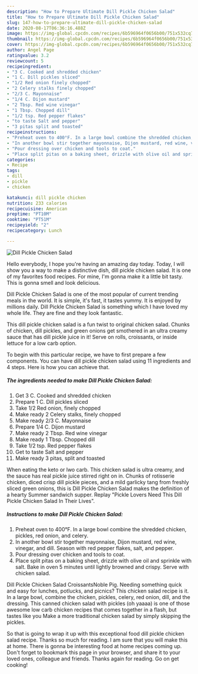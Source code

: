 ```yaml
---
description: "How to Prepare Ultimate Dill Pickle Chicken Salad"
title: "How to Prepare Ultimate Dill Pickle Chicken Salad"
slug: 147-how-to-prepare-ultimate-dill-pickle-chicken-salad
date: 2020-08-17T06:36:16.488Z
image: https://img-global.cpcdn.com/recipes/6b596964f0656b00/751x532cq70/dill-pickle-chicken-salad-recipe-main-photo.jpg
thumbnail: https://img-global.cpcdn.com/recipes/6b596964f0656b00/751x532cq70/dill-pickle-chicken-salad-recipe-main-photo.jpg
cover: https://img-global.cpcdn.com/recipes/6b596964f0656b00/751x532cq70/dill-pickle-chicken-salad-recipe-main-photo.jpg
author: Angel Page
ratingvalue: 3.2
reviewcount: 5
recipeingredient:
- "3 C. Cooked and shredded chicken"
- "1 C. Dill pickles sliced"
- "1/2 Red onion finely chopped"
- "2 Celery stalks finely chopped"
- "2/3 C. Mayonnaise"
- "1/4 C. Dijon mustard"
- "2 Tbsp. Red wine vinegar"
- "1 Tbsp. Chopped dill"
- "1/2 tsp. Red pepper flakes"
- "to taste Salt and pepper"
- "3 pitas split and toasted"
recipeinstructions:
- "Preheat oven to 400°F. In a large bowl combine the shredded chicken, pickles, red onion, and celery."
- "In another bowl stir together mayonnaise, Dijon mustard, red wine, vinegar, and dill. Season with red pepper flakes, salt, and pepper."
- "Pour dressing over chicken and tools to coat."
- "Place split pitas on a baking sheet, drizzle with olive oil and sprinkle with salt. Bake in oven 5 minutes until lightly browned and crispy. Serve with chicken salad."
categories:
- Recipe
tags:
- dill
- pickle
- chicken

katakunci: dill pickle chicken 
nutrition: 233 calories
recipecuisine: American
preptime: "PT10M"
cooktime: "PT51M"
recipeyield: "2"
recipecategory: Lunch

---
```



![Dill Pickle Chicken Salad](https://img-global.cpcdn.com/recipes/6b596964f0656b00/751x532cq70/dill-pickle-chicken-salad-recipe-main-photo.jpg)

Hello everybody, I hope you're having an amazing day today. Today, I will show you a way to make a distinctive dish, dill pickle chicken salad. It is one of my favorites food recipes. For mine, I'm gonna make it a little bit tasty. This is gonna smell and look delicious.

Dill Pickle Chicken Salad is one of the most popular of current trending meals in the world. It is simple, it's fast, it tastes yummy. It is enjoyed by millions daily. Dill Pickle Chicken Salad is something which I have loved my whole life. They are fine and they look fantastic.

This dill pickle chicken salad is a fun twist to original chicken salad. Chunks of chicken, dill pickles, and green onions get smothered in an ultra creamy sauce that has dill pickle juice in it! Serve on rolls, croissants, or inside lettuce for a low carb option.


To begin with this particular recipe, we have to first prepare a few components. You can have dill pickle chicken salad using 11 ingredients and 4 steps. Here is how you can achieve that.

<!--inarticleads1-->

##### The ingredients needed to make Dill Pickle Chicken Salad:

1. Get 3 C. Cooked and shredded chicken
1. Prepare 1 C. Dill pickles sliced
1. Take 1/2 Red onion, finely chopped
1. Make ready 2 Celery stalks, finely chopped
1. Make ready 2/3 C. Mayonnaise
1. Prepare 1/4 C. Dijon mustard
1. Make ready 2 Tbsp. Red wine vinegar
1. Make ready 1 Tbsp. Chopped dill
1. Take 1/2 tsp. Red pepper flakes
1. Get to taste Salt and pepper
1. Make ready 3 pitas, split and toasted


When eating the keto or lwo carb. This chicken salad is ultra creamy, and the sauce has real pickle juice stirred right on in. Chunks of rotisserie chicken, diced crisp dill pickle pieces, and a mild garlicky tang from freshly sliced green onions, this is Dill Pickle Chicken Salad makes the definition of a hearty Summer sandwich supper. Replay &#34;Pickle Lovers Need This Dill Pickle Chicken Salad In Their Lives&#34;. 

<!--inarticleads2-->

##### Instructions to make Dill Pickle Chicken Salad:

1. Preheat oven to 400°F. In a large bowl combine the shredded chicken, pickles, red onion, and celery.
1. In another bowl stir together mayonnaise, Dijon mustard, red wine, vinegar, and dill. Season with red pepper flakes, salt, and pepper.
1. Pour dressing over chicken and tools to coat.
1. Place split pitas on a baking sheet, drizzle with olive oil and sprinkle with salt. Bake in oven 5 minutes until lightly browned and crispy. Serve with chicken salad.


Dill Pickle Chicken Salad CroissantsNoble Pig. Needing something quick and easy for lunches, potlucks, and picnics? This chicken salad recipe is it. In a large bowl, combine the chicken, pickles, celery, red onion, dill, and the dressing. This canned chicken salad with pickles (oh yaaaa) is one of those awesome low carb chicken recipes that comes together in a flash, but tastes like you Make a more traditional chicken salad by simply skipping the pickles. 

So that is going to wrap it up with this exceptional food dill pickle chicken salad recipe. Thanks so much for reading. I am sure that you will make this at home. There is gonna be interesting food at home recipes coming up. Don't forget to bookmark this page in your browser, and share it to your loved ones, colleague and friends. Thanks again for reading. Go on get cooking!
